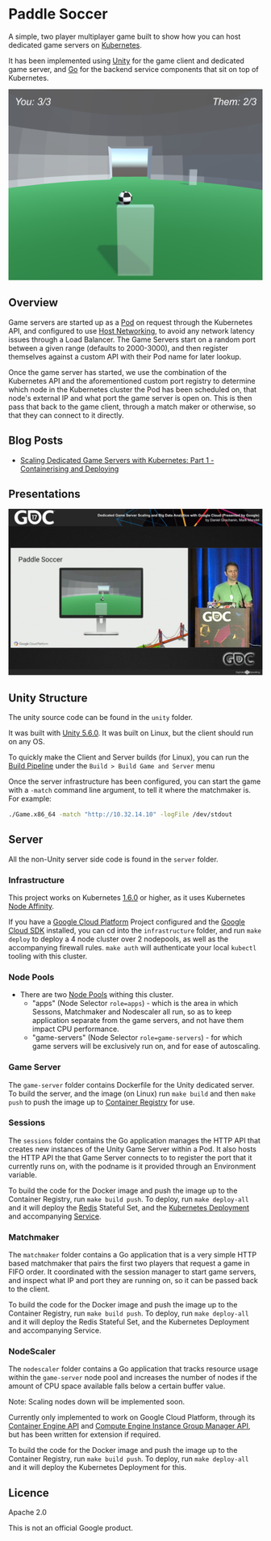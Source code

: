 # Paddle Soccer

A simple, two player multiplayer game built to show how you can host dedicated game servers on [Kubernetes](https://kubernetes.io/).

It has been implemented using [Unity](https://unity.com) for the game client and dedicated game server, and [Go](https://golang.org/) for the backend service components that sit on top of Kubernetes.

![Screenshot](screen.png)

## Overview

Game servers are started up as a [Pod](https://kubernetes.io/docs/user-guide/pods/) on request through the Kubernetes API, and configured to use [Host Networking](https://kubernetes.io/docs/resources-reference/v1.5/#pod-v1), to avoid any network latency issues through a Load Balancer. The Game Servers start on a random port between a given range (defaults to 2000-3000), and then register themselves against a custom API with their Pod name for later lookup.

Once the game server has started, we use the combination of the Kubernetes API and the aforementioned custom port registry to determine which node in the Kubernetes cluster the Pod has been scheduled on, that node's external IP and what port the game server is open on. This is then pass that back to the game client, through a match maker or otherwise, so that they can connect to it directly.

## Blog Posts

- [Scaling Dedicated Game Servers with Kubernetes: Part 1 - Containerising and Deploying](http://www.compoundtheory.com/scaling-dedicated-game-servers-with-kubernetes-part-1-containerising-and-deploying/)

## Presentations
[![GDC Presentation](gdc.jpg)](http://www.gdcvault.com/play/1024328/)

## Unity Structure
The unity source code can be found in the `unity` folder.

It was built with [Unity 5.6.0](https://store.unity.com/download). It was built on Linux, but the
client should run on any OS.

To quickly make the Client and Server builds (for Linux), you can run the [Build Pipeline](https://docs.unity3d.com/ScriptReference/BuildPipeline.html) under the `Build > Build Game and Server` menu

Once the server infrastructure has been configured, you can start the game with a `-match` command line argument, to tell it where the matchmaker is. For example:

```bash
./Game.x86_64 -match "http://10.32.14.10" -logFile /dev/stdout
```

## Server

All the non-Unity server side code is found in the `server` folder.

### Infrastructure

This project works on Kubernetes [1.6.0](https://github.com/kubernetes/kubernetes/blob/master/CHANGELOG.md#v160) or higher, as it uses Kubernetes [Node Affinity](https://kubernetes.io/docs/concepts/configuration/assign-pod-node/#node-affinity-beta-feature).

If you have a [Google Cloud Platform](https://cloud.google.com/) Project configured and the [Google Cloud SDK](https://cloud.google.com/sdk/) installed, you can cd into the `infrastructure` folder, and run `make deploy` to deploy a 4 node cluster over 2 nodepools, as well as the accompanying firewall rules.  `make auth` will authenticate your local `kubectl` tooling with this cluster.

### Node Pools
- There are two [Node Pools](https://cloud.google.com/container-engine/docs/node-pools) withing this cluster. 
    - "apps" (Node Selector `role=apps`) - which is the area in which Sessons, Matchmaker and Nodescaler all run, so as to keep application separate 
    from the game servers, and not have them impact CPU performance.
    - "game-servers" (Node Selector `role=game-servers`) - for which game servers will be exclusively run on, and for ease of
    autoscaling.

### Game Server

The `game-server` folder contains Dockerfile for the Unity dedicated server. To build the server, and the image (on Linux) run `make build` and then `make push` to push the image up to [Container Registry](https://cloud.google.com/container-registry/) for use.

### Sessions

The `sessions` folder contains the Go application manages the HTTP API that creates new instances of the Unity Game Server within a Pod. It also hosts the HTTP API the that Game Server connects to to register the port that it currently runs on, with the podname is it provided through an Environment variable.

To build the code for the Docker image and push the image up to the Container Registry, run `make build push`. 
To deploy, run `make deploy-all` and it will deploy the [Redis](https://redis.io/) Stateful Set, and the 
[Kubernetes Deployment](https://kubernetes.io/docs/user-guide/deployments/) and accompanying [Service](https://kubernetes.io/docs/user-guide/services/).

### Matchmaker
The `matchmaker` folder contains a Go application that is a very simple HTTP based matchmaker that pairs the first two players that request a game in FIFO order. It coordinated with the session manager to start game servers, and inspect what IP and port they are running on, so it can be passed back to the client.

To build the code for the Docker image and push the image up to the Container Registry, run `make build push`. 
To deploy, run `make deploy-all` and it will deploy the Redis Stateful Set, and the Kubernetes Deployment and accompanying Service.

### NodeScaler

The `nodescaler` folder contains a Go application that tracks resource usage within the `game-server` node pool and
increases the number of nodes if the amount of CPU space available falls below a certain buffer value.

Note: Scaling nodes down will be implemented soon.

Currently only implemented to work on Google Cloud Platform, through its [Container Engine API](https://cloud.google.com/container-engine/reference/rest/) 
and [Compute Engine Instance Group Manager API](https://cloud.google.com/compute/docs/reference/latest/instanceGroupManagers), 
but has been written for extension if required.

To build the code for the Docker image and push the image up to the Container Registry, run `make build push`. 
To deploy, run `make deploy-all` and it will deploy the Kubernetes Deployment for this.


## Licence
Apache 2.0

This is not an official Google product.
